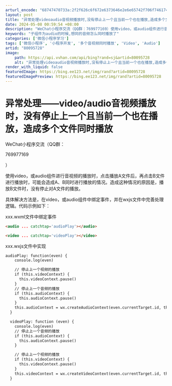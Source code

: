 ```yaml
---
arturl_encode: "68747470733a:2f2f626c6f672e6373646e2e6e65742f706f7461746f353132:2f61727469636c652f64657461696c732f3830303935373238"
layout: post
title: "异常处理videoaudio音视频播放时,没有停止上一个且当前一个也在播放,造成多个文件同时播放"
date: 2024-05-08 00:59:54 +08:00
description: "WeChat小程序交流（QQ群：769977169）使用video，或audio组件进行音视频的播放"
keywords: "子组件为audio的时候,想同的音频怎么同时播放了"
categories: ['微信小程序学习']
tags: ['微信小程序', '小程序开发', '多个音视频同时播放', 'Video', 'Audio']
artid: "80095728"
image:
    path: https://api.vvhan.com/api/bing?rand=sj&artid=80095728
    alt: "异常处理videoaudio音视频播放时,没有停止上一个且当前一个也在播放,造成多个文件同时播放"
render_with_liquid: false
featuredImage: https://bing.ee123.net/img/rand?artid=80095728
featuredImagePreview: https://bing.ee123.net/img/rand?artid=80095728
---
```


# 异常处理——video/audio音视频播放时，没有停止上一个且当前一个也在播放，造成多个文件同时播放

WeChat小程序交流（QQ群：

769977169

）

使用video，或audio组件进行音视频的播放时，点击播放A文件后，再点击B文件进行播放时，可能会造成A、B同时进行播放的情况。造成这种情况的原因是，播放B文件时，没有停止对A文件的播放。

具体解决方法是，在video，或audio组件中绑定事件，并在wxjs文件中完善处理逻辑。代码示例如下：

xxx.wxml文件中绑定事件

```html
<audio ... catchtap='audioPlay'></audio>

<video ... catchtap='videoPlay'></video>
```

  

xxx.wxjs文件中实现

```html
audioPlay: function(even) {
    console.log(even)

    // 停止上一个视频的播放
    if (this.videoContext) {
      this.videoContext.pause()
    }
    // 停止上一个音频的播放
    if (this.audioContext) {
      this.audioContext.pause()
    }
    this.audioContext = wx.createAudioContext(even.currentTarget.id, this)
  }

  videoPlay: function (even) {
    console.log(even)
    // 停止上一个音频的播放
    if (this.audioContext) {
      this.audioContext.pause()
    }

    // 停止上一个视频的播放
    if (this.videoContext) {
      this.videoContext.pause()
    }
    this.videoContext = wx.createVideoContext(even.currentTarget.id, this)
  }
```